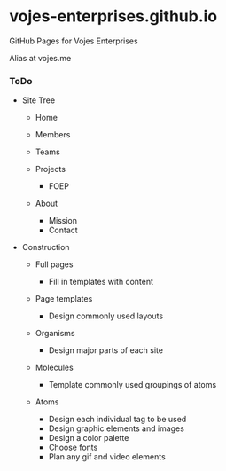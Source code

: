 # vojes-enterprises.github.io

GitHub Pages for Vojes Enterprises

Alias at vojes.me

### ToDo

- Site Tree
  * Home
  * Members
  * Teams
  * Projects
    + FOEP
  
  * About
    + Mission
    + Contact

- Construction
  * Full pages
    + Fill in templates with content
    
  * Page templates
    + Design commonly used layouts
    
  * Organisms
    + Design major parts of each site
    
  * Molecules
    + Template commonly used groupings of atoms
    
  * Atoms
    + Design each individual tag to be used
    + Design graphic elements and images
    + Design a color palette
    + Choose fonts
    + Plan any gif and video elements
